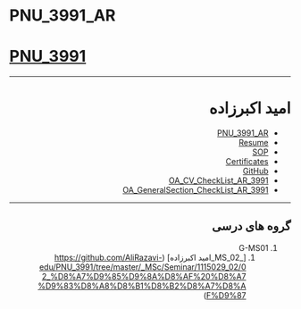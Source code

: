 # PNU_3991_AR
# [PNU_3991](https://github.com/AliRazavi-edu/PNU_3991#TOC)

<div dir="rtl">
     
---------

# امید اکبرزاده
- [PNU_3991_AR]()
- [Resume]() 
- [SOP]()
- [Certificates]()
- [GitHub]()
- [OA_CV_CheckList_AR_3991]()
- [OA_GeneralSection_CheckList_AR_3991]()

--------------
## گروه های درسی
 
1. G-MS01
    1. [_MS_02_اميد اكبرزاده] (https://github.com/AliRazavi-edu/PNU_3991/tree/master/_MSc/Seminar/1115029_02/02_%D8%A7%D9%85%D9%8A%D8%AF%20%D8%A7%D9%83%D8%A8%D8%B1%D8%B2%D8%A7%D8%AF%D9%87)

